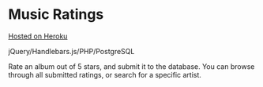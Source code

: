 Music Ratings
=============

[Hosted on Heroku](https//music-ratings.heroku.com)

jQuery/Handlebars.js/PHP/PostgreSQL

Rate an album out of 5 stars, and submit it to the database.
You can browse through all submitted ratings, or search for a specific artist.